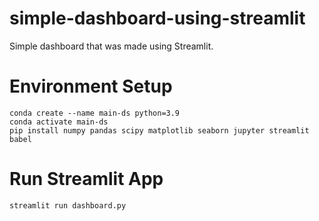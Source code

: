 # simple-dashboard-using-streamlit
Simple dashboard that was made using Streamlit.
# Environment Setup
```
conda create --name main-ds python=3.9
conda activate main-ds
pip install numpy pandas scipy matplotlib seaborn jupyter streamlit babel
```
# Run Streamlit App
```
streamlit run dashboard.py
```
